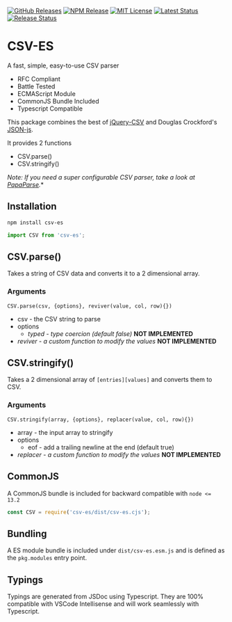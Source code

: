 [![GitHub Releases](https://img.shields.io/github/release/vanillaes/csv-es.svg)](https://github.com/vanillaes/csv-es/releases)
[![NPM Release](https://img.shields.io/npm/v/csv-es.svg)](https://www.npmjs.com/package/csv-es)
[![MIT License](https://img.shields.io/badge/license-MIT-blue.svg)](https://raw.githubusercontent.com/vanillaes/csv-es/master/LICENSE)
[![Latest Status](https://github.com/vanillaes/csv-es/workflows/Latest/badge.svg)](https://github.com/vanillaes/csv-es/actions)
[![Release Status](https://github.com/vanillaes/csv-es/workflows/Release/badge.svg)](https://github.com/vanillaes/csv-es/actions)

# CSV-ES

A fast, simple, easy-to-use CSV parser

- RFC Compliant
- Battle Tested
- ECMAScript Module
- CommonJS Bundle Included
- Typescript Compatible

This package combines the best of [jQuery-CSV][] and Douglas Crockford's [JSON-js][].

It provides 2 functions

- CSV.parse()
- CSV.stringify()

*Note: If you need a super configurable CSV parser, take a look at [PapaParse][].**

[jQuery-CSV]: https://github.com/typeiii/jquery-csv
[JSON-js]: https://github.com/douglascrockford/JSON-js
[PapaParse]: https://www.papaparse.com/

## Installation

```sh
npm install csv-es
```

```javascript
import CSV from 'csv-es';
```

## CSV.parse()

Takes a string of CSV data and converts it to a 2 dimensional array.

### Arguments

```CSV.parse(csv, {options}, reviver(value, col, row){})```

- csv - the CSV string to parse
- options
  - *typed - type coercion (default false)* **NOT IMPLEMENTED**
- *reviver - a custom function to modify the values* **NOT IMPLEMENTED** 

## CSV.stringify()

Takes a 2 dimensional array of `[entries][values]` and converts them to CSV.

### Arguments

```CSV.stringify(array, {options}, replacer(value, col, row){})```

- array - the input array to stringify
- options
  - eof - add a trailing newline at the end (default true)
- *replacer - a custom function to modify the values* **NOT IMPLEMENTED**

## CommonJS

A CommonJS bundle is included for backward compatible with `node <= 13.2`

```javascript
const CSV = require('csv-es/dist/csv-es.cjs');
```

## Bundling

A ES module bundle is included under `dist/csv-es.esm.js` and is defined as the `pkg.modules` entry point.

## Typings

Typings are generated from JSDoc using Typescript. They are 100% compatible with VSCode Intellisense and will work seamlessly with Typescript.